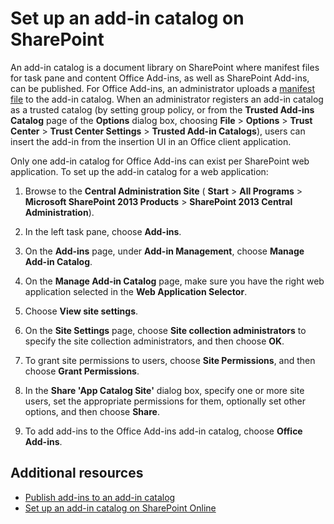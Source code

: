 
# Set up an add-in catalog on SharePoint

An add-in catalog is a document library on SharePoint where manifest files for task pane and content Office Add-ins, as well as SharePoint Add-ins, can be published. For Office Add-ins, an administrator uploads a [manifest file](../../docs/overview/add-in-manifests.md) to the add-in catalog. When an administrator registers an add-in catalog as a trusted catalog (by setting group policy, or from the **Trusted Add-ins Catalog** page of the **Options** dialog box, choosing **File** > **Options** > **Trust Center** > **Trust Center Settings** > **Trusted Add-in Catalogs**), users can insert the add-in from the insertion UI in an Office client application.

Only one add-in catalog for Office Add-ins can exist per SharePoint web application. To set up the add-in catalog for a web application:

1. Browse to the  **Central Administration Site** ( **Start** > **All Programs** > **Microsoft SharePoint 2013 Products** > **SharePoint 2013 Central Administration**).
    
2. In the left task pane, choose  **Add-ins**.
    
3. On the  **Add-ins** page, under **Add-in Management**, choose  **Manage Add-in Catalog**.
    
4. On the  **Manage Add-in Catalog** page, make sure you have the right web application selected in the **Web Application Selector**.
    
5. Choose  **View site settings**.
    
6. On the  **Site Settings** page, choose **Site collection administrators** to specify the site collection administrators, and then choose **OK**.
    
7. To grant site permissions to users, choose  **Site Permissions**, and then choose  **Grant Permissions**.
    
8. In the  **Share 'App Catalog Site'** dialog box, specify one or more site users, set the appropriate permissions for them, optionally set other options, and then choose **Share**.
    
9. To add add-ins to the Office Add-ins add-in catalog, choose  **Office Add-ins**.
    

## Additional resources

- [Publish add-ins to an add-in catalog](../publish/publish-task-pane-and-content-add-ins-to-an-add-in-catalog.md)
- [Set up an add-in catalog on SharePoint Online](../../docs/publish/set-up-an-add-in-catalog-on-office-365.md)
    
